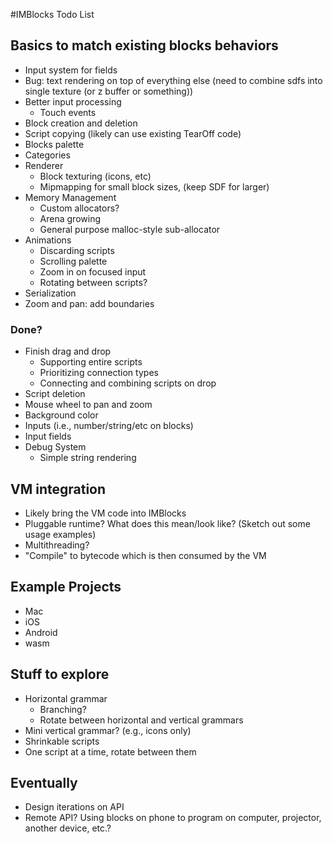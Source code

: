 #IMBlocks Todo List

## Basics to match existing blocks behaviors
  - Input system for fields
  - Bug: text rendering on top of everything else (need to combine sdfs into single texture (or z buffer or something))
  - Better input processing
    - Touch events
  - Block creation and deletion
  - Script copying (likely can use existing TearOff code)
  - Blocks palette
  - Categories
  - Renderer
    - Block texturing (icons, etc)
    - Mipmapping for small block sizes, (keep SDF for larger)
  - Memory Management
    - Custom allocators?
    - Arena growing
    - General purpose malloc-style sub-allocator
  - Animations
    - Discarding scripts
    - Scrolling palette
    - Zoom in on focused input
    - Rotating between scripts?
  - Serialization
  - Zoom and pan: add boundaries
    
### Done?
  - Finish drag and drop
    - Supporting entire scripts
    - Prioritizing connection types
    - Connecting and combining scripts on drop
  - Script deletion
  - Mouse wheel to pan and zoom
  - Background color
  - Inputs (i.e., number/string/etc on blocks)
  - Input fields
  - Debug System
    - Simple string rendering
  
## VM integration
  - Likely bring the VM code into IMBlocks
  - Pluggable runtime? What does this mean/look like? (Sketch out some usage examples)
  - Multithreading?
  - "Compile" to bytecode which is then consumed by the VM


## Example Projects
  - Mac
  - iOS
  - Android
  - wasm

## Stuff to explore
  - Horizontal grammar
    - Branching?
    - Rotate between horizontal and vertical grammars
  - Mini vertical grammar? (e.g., icons only)
  - Shrinkable scripts
  - One script at a time, rotate between them


## Eventually
  - Design iterations on API
  - Remote API? Using blocks on phone to program on computer, projector, another device, etc.?
